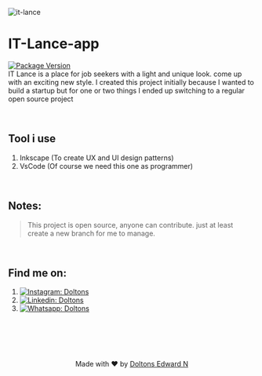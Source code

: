 ![it-lance](https://user-images.githubusercontent.com/75367447/137458087-80d46ae3-98ec-40d2-960e-9acbd8f7a474.png)

# IT-Lance-app

[![Package Version](https://img.shields.io/badge/version-0.1.1-blue.svg)](https://pypi.python.org/pypi/chatterbot/)
<br>
IT Lance is a place for job seekers with a light and unique look. come up with an exciting new style. I created this project initially because I wanted to build a startup but for one or two things I ended up switching to a regular open source project

<br>

## Tool i use

1. Inkscape (To create UX and UI design patterns)
2. VsCode (Of course we need this one as programmer)

<br>

## Notes:

> This project is open source, anyone can contribute. just at least create a new branch for me to manage.

<br>

## Find me on:

1. [![Instagram: Doltons](https://img.shields.io/badge/-dollonged-DD2A7D?style=flat&logo=Instagram&logoColor=white)](https://www.instagram.com/dollonged/)
2. [![Linkedin: Doltons](https://img.shields.io/badge/-Doltons%20Edward-blue?style=flat&logo=Linkedin&logoColor=white)](https://www.linkedin.com/in/doltons-edward-nicholas-p/)
3. [![Whatsapp: Doltons](https://img.shields.io/badge/-089619800459-25D366?style=flat&logo=Whatsapp&logoColor=white)](https://wa.me/+6289619302188)

<br>
<br>
<br>
<br>

<p align='center'>Made with ♥ by <a href="https://github.com/doltonsedward">Doltons Edward N</a></p>
